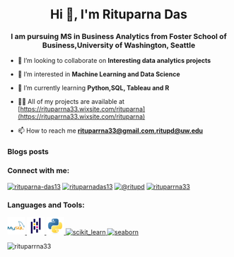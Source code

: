 <h1 align="center">Hi 👋, I'm Rituparna Das</h1>
<h3 align="center">I am pursuing MS in Business Analytics from Foster School of Business,University of Washington, Seattle</h3>

- 💞️ I’m looking to collaborate on **Interesting data analytics projects**

- 👀 I’m interested in **Machine Learning and Data Science**

- 🌱 I’m currently learning **Python,SQL, Tableau and R**

- 👨‍💻 All of my projects are available at [https://rituparrna33.wixsite.com/rituparna](https://rituparrna33.wixsite.com/rituparna)

- 📫 How to reach me **rituparrna33@gmail.com,ritupd@uw.edu**

### Blogs posts
<!-- BLOG-POST-LIST:START -->
<!-- BLOG-POST-LIST:END -->

<h3 align="left">Connect with me:</h3>
<p align="left">
<a href="https://linkedin.com/in/rituparna-das13" target="blank"><img align="center" src="https://raw.githubusercontent.com/rahuldkjain/github-profile-readme-generator/master/src/images/icons/Social/linked-in-alt.svg" alt="rituparna-das13" height="30" width="40" /></a>
<a href="https://kaggle.com/rituparnadas13" target="blank"><img align="center" src="https://raw.githubusercontent.com/rahuldkjain/github-profile-readme-generator/master/src/images/icons/Social/kaggle.svg" alt="rituparnadas13" height="30" width="40" /></a>
<a href="https://medium.com/@ritupd" target="blank"><img align="center" src="https://raw.githubusercontent.com/rahuldkjain/github-profile-readme-generator/master/src/images/icons/Social/medium.svg" alt="@ritupd" height="30" width="40" /></a>
<a href="https://www.hackerrank.com/rituparrna33" target="blank"><img align="center" src="https://raw.githubusercontent.com/rahuldkjain/github-profile-readme-generator/master/src/images/icons/Social/hackerrank.svg" alt="rituparrna33" height="30" width="40" /></a>
</p>

<h3 align="left">Languages and Tools:</h3>
<p align="left"> <a href="https://www.mysql.com/" target="_blank" rel="noreferrer"> <img src="https://raw.githubusercontent.com/devicons/devicon/master/icons/mysql/mysql-original-wordmark.svg" alt="mysql" width="40" height="40"/> </a> <a href="https://pandas.pydata.org/" target="_blank" rel="noreferrer"> <img src="https://raw.githubusercontent.com/devicons/devicon/2ae2a900d2f041da66e950e4d48052658d850630/icons/pandas/pandas-original.svg" alt="pandas" width="40" height="40"/> </a> <a href="https://www.python.org" target="_blank" rel="noreferrer"> <img src="https://raw.githubusercontent.com/devicons/devicon/master/icons/python/python-original.svg" alt="python" width="40" height="40"/> </a> <a href="https://scikit-learn.org/" target="_blank" rel="noreferrer"> <img src="https://upload.wikimedia.org/wikipedia/commons/0/05/Scikit_learn_logo_small.svg" alt="scikit_learn" width="40" height="40"/> </a> <a href="https://seaborn.pydata.org/" target="_blank" rel="noreferrer"> <img src="https://seaborn.pydata.org/_images/logo-mark-lightbg.svg" alt="seaborn" width="40" height="40"/> </a> </p>

<p><img align="center" src="https://github-readme-stats.vercel.app/api/top-langs?username=rituparrna33&show_icons=true&locale=en&layout=compact" alt="rituparrna33" /></p>
